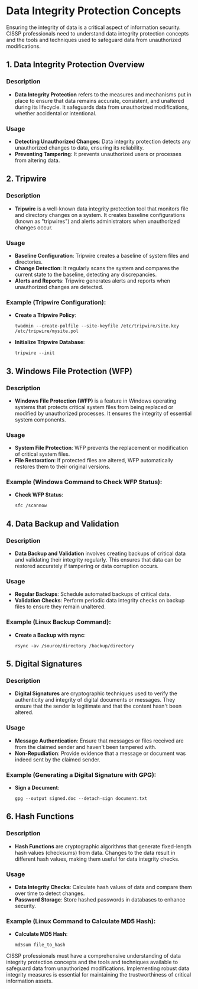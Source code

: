 # Data Integrity Protection Concepts

Ensuring the integrity of data is a critical aspect of information security. CISSP professionals need to understand data integrity protection concepts and the tools and techniques used to safeguard data from unauthorized modifications.

## 1. Data Integrity Protection Overview

### Description

- **Data Integrity Protection** refers to the measures and mechanisms put in place to ensure that data remains accurate, consistent, and unaltered during its lifecycle. It safeguards data from unauthorized modifications, whether accidental or intentional.

### Usage

- **Detecting Unauthorized Changes**: Data integrity protection detects any unauthorized changes to data, ensuring its reliability.
- **Preventing Tampering**: It prevents unauthorized users or processes from altering data.

## 2. Tripwire

### Description

- **Tripwire** is a well-known data integrity protection tool that monitors file and directory changes on a system. It creates baseline configurations (known as "tripwires") and alerts administrators when unauthorized changes occur.

### Usage

- **Baseline Configuration**: Tripwire creates a baseline of system files and directories.
- **Change Detection**: It regularly scans the system and compares the current state to the baseline, detecting any discrepancies.
- **Alerts and Reports**: Tripwire generates alerts and reports when unauthorized changes are detected.

### Example (Tripwire Configuration):

- **Create a Tripwire Policy**:
  ```
  twadmin --create-polfile --site-keyfile /etc/tripwire/site.key /etc/tripwire/mysite.pol
  ```

- **Initialize Tripwire Database**:
  ```
  tripwire --init
  ```

## 3. Windows File Protection (WFP)

### Description

- **Windows File Protection (WFP)** is a feature in Windows operating systems that protects critical system files from being replaced or modified by unauthorized processes. It ensures the integrity of essential system components.

### Usage

- **System File Protection**: WFP prevents the replacement or modification of critical system files.
- **File Restoration**: If protected files are altered, WFP automatically restores them to their original versions.

### Example (Windows Command to Check WFP Status):

- **Check WFP Status**:
  ```
  sfc /scannow
  ```

## 4. Data Backup and Validation

### Description

- **Data Backup and Validation** involves creating backups of critical data and validating their integrity regularly. This ensures that data can be restored accurately if tampering or data corruption occurs.

### Usage

- **Regular Backups**: Schedule automated backups of critical data.
- **Validation Checks**: Perform periodic data integrity checks on backup files to ensure they remain unaltered.

### Example (Linux Backup Command):

- **Create a Backup with rsync**:
  ```
  rsync -av /source/directory /backup/directory
  ```

## 5. Digital Signatures

### Description

- **Digital Signatures** are cryptographic techniques used to verify the authenticity and integrity of digital documents or messages. They ensure that the sender is legitimate and that the content hasn't been altered.

### Usage

- **Message Authentication**: Ensure that messages or files received are from the claimed sender and haven't been tampered with.
- **Non-Repudiation**: Provide evidence that a message or document was indeed sent by the claimed sender.

### Example (Generating a Digital Signature with GPG):

- **Sign a Document**:
  ```
  gpg --output signed.doc --detach-sign document.txt
  ```

## 6. Hash Functions

### Description

- **Hash Functions** are cryptographic algorithms that generate fixed-length hash values (checksums) from data. Changes to the data result in different hash values, making them useful for data integrity checks.

### Usage

- **Data Integrity Checks**: Calculate hash values of data and compare them over time to detect changes.
- **Password Storage**: Store hashed passwords in databases to enhance security.

### Example (Linux Command to Calculate MD5 Hash):

- **Calculate MD5 Hash**:
  ```
  md5sum file_to_hash
  ```

CISSP professionals must have a comprehensive understanding of data integrity protection concepts and the tools and techniques available to safeguard data from unauthorized modifications. Implementing robust data integrity measures is essential for maintaining the trustworthiness of critical information assets.
